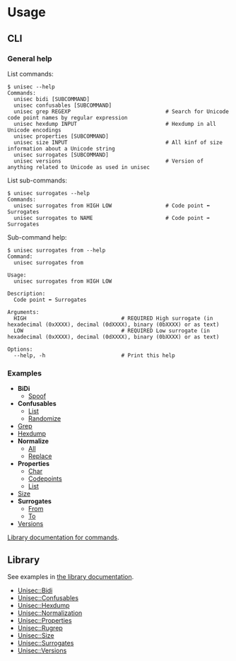 # Usage

## CLI

### General help

List commands:

```
$ unisec --help
Commands:
  unisec bidi [SUBCOMMAND]
  unisec confusables [SUBCOMMAND]
  unisec grep REGEXP                              # Search for Unicode code point names by regular expression
  unisec hexdump INPUT                            # Hexdump in all Unicode encodings
  unisec properties [SUBCOMMAND]
  unisec size INPUT                               # All kinf of size information about a Unicode string
  unisec surrogates [SUBCOMMAND]
  unisec versions                                 # Version of anything related to Unicode as used in unisec
```

List sub-commands:

```
$ unisec surrogates --help
Commands:
  unisec surrogates from HIGH LOW                 # Code point ⬅️ Surrogates
  unisec surrogates to NAME                       # Code point ➡️ Surrogates
```

Sub-command help:

```
$ unisec surrogates from --help
Command:
  unisec surrogates from

Usage:
  unisec surrogates from HIGH LOW

Description:
  Code point ⬅️ Surrogates

Arguments:
  HIGH                              # REQUIRED High surrogate (in hexadecimal (0xXXXX), decimal (0dXXXX), binary (0bXXXX) or as text)
  LOW                               # REQUIRED Low surrogate (in hexadecimal (0xXXXX), decimal (0dXXXX), binary (0bXXXX) or as text)

Options:
  --help, -h                        # Print this help
```

### Examples

- **BiDi**
  - [Spoof](https://acceis.github.io/unisec/yard/Unisec/CLI/Commands/Bidi/Spoof)
- **Confusables**
  - [List](https://acceis.github.io/unisec/yard/Unisec/CLI/Commands/Confusables/List)
  - [Randomize](https://acceis.github.io/unisec/yard/Unisec/CLI/Commands/Confusables/Randomize)
- [Grep](https://acceis.github.io/unisec/yard/Unisec/CLI/Commands/Grep)
- [Hexdump](https://acceis.github.io/unisec/yard/Unisec/CLI/Commands/Hexdump)
- **Normalize**
  - [All](https://acceis.github.io/unisec/yard/Unisec/CLI/Commands/Normalize/All)
  - [Replace](https://acceis.github.io/unisec/yard/Unisec/CLI/Commands/Normalize/Replace)
- **Properties**
  - [Char](https://acceis.github.io/unisec/yard/Unisec/CLI/Commands/Properties/Char)
  - [Codepoints](https://acceis.github.io/unisec/yard/Unisec/CLI/Commands/Properties/Codepoints)
  - [List](https://acceis.github.io/unisec/yard/Unisec/CLI/Commands/Properties/List)
- [Size](https://acceis.github.io/unisec/yard/Unisec/CLI/Commands/Size)
- **Surrogates**
  - [From](https://acceis.github.io/unisec/yard/Unisec/CLI/Commands/Surrogates/From)
  - [To](https://acceis.github.io/unisec/yard/Unisec/CLI/Commands/Surrogates/To)
- [Versions](https://acceis.github.io/unisec/yard/Unisec/CLI/Commands/Versions)

[Library documentation for commands](https://acceis.github.io/unisec/yard/Unisec/CLI/Commands).

## Library

See examples in [the library documentation](https://acceis.github.io/unisec/yard/Unisec).

- [Unisec::Bidi](https://acceis.github.io/unisec/yard/Unisec/Bidi)
- [Unisec::Confusables](https://acceis.github.io/unisec/yard/Unisec/Confusables)
- [Unisec::Hexdump](https://acceis.github.io/unisec/yard/Unisec/Hexdump)
- [Unisec::Normalization](https://acceis.github.io/unisec/yard/Unisec/Normalization)
- [Unisec::Properties](https://acceis.github.io/unisec/yard/Unisec/Properties)
- [Unisec::Rugrep](https://acceis.github.io/unisec/yard/Unisec/Rugrep)
- [Unisec::Size](https://acceis.github.io/unisec/yard/Unisec/Size)
- [Unisec::Surrogates](https://acceis.github.io/unisec/yard/Unisec/Surrogates)
- [Unisec::Versions](https://acceis.github.io/unisec/yard/Unisec/Versions)
